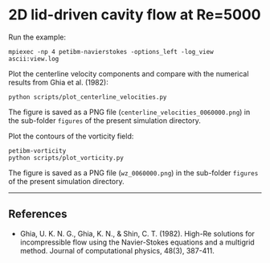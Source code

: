 # 2D lid-driven cavity flow at Re=5000

Run the example:

```shell
mpiexec -np 4 petibm-navierstokes -options_left -log_view ascii:view.log
```

Plot the centerline velocity components and compare with the numerical results from Ghia et al. (1982):

```shell
python scripts/plot_centerline_velocities.py
```

The figure is saved as a PNG file (`centerline_velocities_0060000.png`) in the sub-folder `figures` of the present simulation directory.

Plot the contours of the vorticity field:

```shell
petibm-vorticity
python scripts/plot_vorticity.py
```

The figure is saved as a PNG file (`wz_0060000.png`) in the sub-folder `figures` of the present simulation directory.

---

## References

* Ghia, U. K. N. G., Ghia, K. N., & Shin, C. T. (1982). High-Re solutions for incompressible flow using the Navier-Stokes equations and a multigrid method. Journal of computational physics, 48(3), 387-411.
